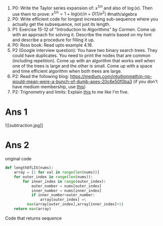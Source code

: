 1) P0: Write the Taylor series expansion of: $x^{1/n}$ and also of $\log(x)$. Then use them to prove: $x^{1/n} = 1+log(x)/n + O(1/n^2)$ #math/algebra 
2) P0: Write efficient code for longest increasing sub-sequence where you actually get the subsequence, not just its length.
3)  P1: Exercise 15-12 of "Introduction to Algorithms" by Cormen. Come up with an approach for solving it. Describe the matrix based on my hint and describe a procedure for filling it up.
4) P0: Ross book: Read upto example 4.18.
5) P2 (Google interview question): You have two binary search trees. They could have duplicates. You need to print the nodes that are common (including repetition). Come up with an algorithm that works well when one of the trees is large and the other is small. Come up with a space and time efficient algorithm when both trees are large.
6) P2: Read the following blog: https://medium.com/intuitionmath/p-np-would-mean-were-a-bunch-of-dumb-apes-20c6e50f0ba3 (if you don't have medium membership, use [this](https://medium.com/intuitionmath/p-np-would-mean-were-a-bunch-of-dumb-apes-20c6e50f0ba3?sk=a2cf791d5a2b51de922c2b237a7906b8))
7) P2: Trignometry and limits: Explain [this](https://math.stackexchange.com/questions/75130/how-to-prove-that-lim-limits-x-to0-frac-sin-xx-1) to me like I'm five.


# Ans 1
![[subtraction.jpg]]

# Ans 2
original code

~~~ Python
def lengthOfLIS(nums):
    array = [1 for val in range(len(nums))]
    for outer_index in range(len(nums)):
        for inner_index in range(outer_index):
            outer_number = nums[outer_index]
            inner_number = nums[inner_index]
            if inner_number<outer_number:
                array[outer_index] =\
          max(array[outer_index],array[inner_index]+1)
    return max(array)
~~~
Code that returns sequence

```Python 


```